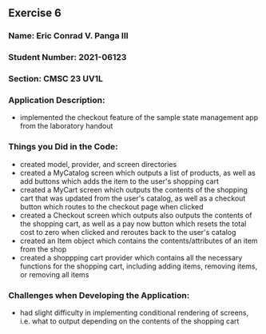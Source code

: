 ##  Exercise 6

### Name: Eric Conrad V. Panga III
### Student Number: 2021-06123
### Section: CMSC 23 UV1L

### Application Description:
- implemented the checkout feature of the sample state management app from the laboratory handout

### Things you Did in the Code:
- created model, provider, and screen directories
- created a MyCatalog screen which outputs a list of products, as well as add buttons which adds the item to the user's shopping cart
- created a MyCart screen which outputs the contents of the shopping cart that was updated from the user's catalog, as well as a checkout button which routes to the checkout page when clicked
- created a Checkout screen which outputs also outputs the contents of the shopping cart, as well as a pay now button which resets the total cost to zero when clicked and reroutes back to the user's catalog
- created an Item object which contains the contents/attributes of an item from the shop
- created a shoppping cart provider which contains all the necessary functions for the shopping cart, including adding items, removing items, or removing all items

### Challenges when Developing the Application:
- had slight difficulty in implementing conditional rendering of screens, i.e. what to output depending on the contents of the shopping cart